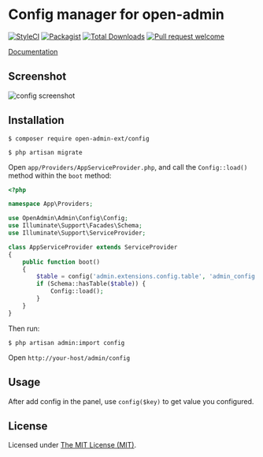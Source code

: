Config manager for open-admin
========================

[![StyleCI](https://styleci.io/repos/387844084/shield?branch=main)](https://styleci.io/repos/97900916)
[![Packagist](https://img.shields.io/github/licence/open-admin-org/config.svg?style=flat-square&color=brightgreen)](https://packagist.org/packages/open-admin-ext/config)
[![Total Downloads](https://img.shields.io/packagist/dt/open-admin-ext/config.svg?style=flat-square)](https://packagist.org/packages/open-admin-ext/config)
[![Pull request welcome](https://img.shields.io/badge/pr-welcome-green.svg?style=flat-square&color=brightgreen)]()


[Documentation](http://open-admin.org/docs/en/extension-config)

## Screenshot

![config screenshot](https://open-admin.org/docs/images/screenshots/ext-config.png)

## Installation

```
$ composer require open-admin-ext/config

$ php artisan migrate
```

Open `app/Providers/AppServiceProvider.php`, and call the `Config::load()` method within the `boot` method:

```php
<?php

namespace App\Providers;

use OpenAdmin\Admin\Config\Config;
use Illuminate\Support\Facades\Schema;
use Illuminate\Support\ServiceProvider;

class AppServiceProvider extends ServiceProvider
{
    public function boot()
    {
        $table = config('admin.extensions.config.table', 'admin_config');
        if (Schema::hasTable($table)) {
            Config::load();
        }
    }
}
```

Then run: 

```
$ php artisan admin:import config
```

Open `http://your-host/admin/config`

## Usage

After add config in the panel, use `config($key)` to get value you configured.

License
------------
Licensed under [The MIT License (MIT)](LICENSE).
